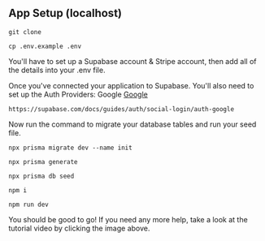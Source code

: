 

## App Setup (localhost)

```
git clone 

cp .env.example .env
```

You'll have to set up a Supabase account & Stripe account, then add all of the details into your .env file.

Once you've connected your application to Supabase. You'll also need to set up the Auth Providers:
    Google [Google](https://cloud.google.com)
    
    https://supabase.com/docs/guides/auth/social-login/auth-google
    
Now run the command to migrate your database tables and run your seed file.
    
```
npx prisma migrate dev --name init

npx prisma generate

npx prisma db seed

npm i

npm run dev
```

You should be good to go! If you need any more help, take a look at the tutorial video by clicking the image above.

